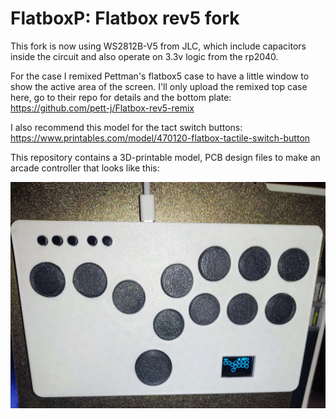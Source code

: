 # FlatboxP: Flatbox rev5 fork 

This fork is now using WS2812B-V5 from JLC, which include capacitors inside the circuit and also operate on 3.3v logic from the rp2040.

For the case I remixed Pettman's flatbox5 case to have a little window to show the active area of the screen.
I'll only upload the remixed top case here, go to their repo for details and the bottom plate:
https://github.com/pett-j/Flatbox-rev5-remix

I also recommend this model for the tact switch buttons:
https://www.printables.com/model/470120-flatbox-tactile-switch-button

This repository contains a 3D-printable model, PCB design files to make an arcade controller that looks like this:

![Assembled Flatbox](pictures/IMG_20230627_002206.jpg)

